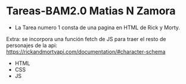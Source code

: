 # Tareas-BAM2.0 Matias N Zamora

* La Tarea numero 1 consta de una pagina en HTML de Rick y Morty. <br>

 Extra: se incorpora una función fetch de JS para traer el resto de personajes de la api: https://rickandmortyapi.com/documentation/#character-schema
- HTML 
- CSS
- JS 
